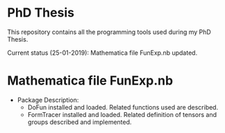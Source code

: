 # PhD Thesis
This repository contains all the programming tools used during my PhD Thesis.

Current status (25-01-2019): Mathematica file FunExp.nb updated. 

# Mathematica file FunExp.nb

- Package Description:
  - DoFun installed and loaded. Related functions used are described.
  - FormTracer installed and loaded. Related definition of tensors and groups described and implemented.
